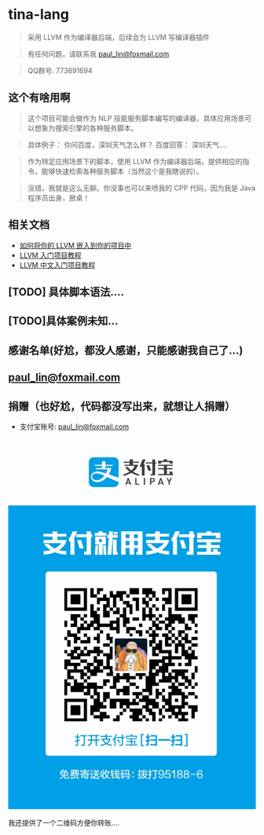 # tina-lang

> 采用 LLVM 作为编译器后端，后续会为 LLVM 写编译器插件

> 有任何问题，请联系我 paul_lin@foxmail.com

> QQ群号: 773691694

## 这个有啥用啊
> 这个项目可能会做作为 NLP 技能服务脚本编写的编译器，具体应用场景可以想象为搜索引擎的各种服务脚本。

> 具体例子： 你问百度，深圳天气怎么样？
> 百度回答： 深圳天气....

> 作为特定应用场景下的脚本，使用 LLVM 作为编译器后端，提供相应的指令，能够快速检索各种服务脚本（当然这个是我瞎说的）。

> 没错，我就是这么无聊。你没事也可以来喷我的 CPP 代码，因为我是 Java 程序员出身，掀桌！

## 相关文档
- [如何将你的 LLVM 嵌入到你的项目中](./doc/llvm/how_embedding_LLVM_to_your_project.md)
- [LLVM 入门项目教程](http://llvm.org/docs/tutorial/)
- [LLVM 中文入门项目教程](https://llvm-tutorial-cn.readthedocs.io/en/latest/index.html)


## [TODO] 具体脚本语法....

## [TODO]具体案例未知...

## 感谢名单(好尬，都没人感谢，只能感谢我自己了...)
## paul_lin@foxmail.com 

## 捐赠（也好尬，代码都没写出来，就想让人捐赠）
- 支付宝账号: paul_lin@foxmail.com

![paul_lin@foxmail.com](./doc/paul_lin@foxmail.com.jpg)


我还提供了一个二维码方便你转账....



